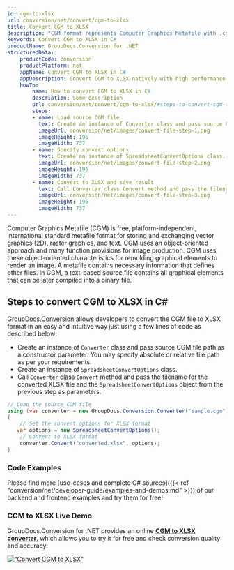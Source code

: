 ```yaml
---
id: cgm-to-xlsx
url: conversion/net/convert/cgm-to-xlsx
title: Convert CGM to XLSX
description: "CGM format represents Computer Graphics Metafile with .cgm extension. Learn how to convert CGM to XLSX file programmatically in C# language using GroupDocs.Conversion for .NET library."
keywords: Convert CGM to XLSX in C#
productName: GroupDocs.Conversion for .NET
structuredData:
    productCode: conversion
    productPlatform: net
    appName: Convert CGM to XLSX in C#
    appDescription: Convert CGM to XLSX natively with high performance using C# language and server side GroupDocs.Conversion for .NET APIs, without the use of any software like Microsoft or Open Office.
    howTo:
        name: How to convert CGM to XLSX in C# 
        description: Some description
        url: conversion/net/convert/cgm-to-xlsx/#steps-to-convert-cgm-to-xlsx-in-c
        steps:
        - name: Load source CGM file 
          text: Create an instance of Converter class and pass source CGM file path as a constructor parameter. You may specify absolute or relative file path as per your requirements. 
          imageUrl: conversion/net/images/convert-file-step-1.png
          imageHeight: 196
          imageWidth: 737
        - name: Specify convert options 
          text: Create an instance of SpreadsheetConvertOptions class.
          imageUrl: conversion/net/images/convert-file-step-2.png
          imageHeight: 196
          imageWidth: 737
        - name: Convert to XLSX and save result 
          text: Call Converter class Convert method and pass the filename for the converted HTML file and the SpreadsheetConvertOptions object from the previous step as parameters.
          imageUrl: conversion/net/images/convert-file-step-3.png
          imageHeight: 196
          imageWidth: 737
---
```


Computer Graphics Metafile (CGM) is free, platform-independent, international standard metafile format for storing and exchanging vector graphics (2D), raster graphics, and text. CGM uses an object-oriented approach and many function provisions for image production. CGM uses these object-oriented characteristics for remolding graphical elements to render an image. A metafile contains necessary information that defines other files. In CGM, a text-based source file contains all graphical elements that can be later compiled into a binary file.

## Steps to convert CGM to XLSX in C#

[GroupDocs.Conversion](https://products.groupdocs.com/conversion/net) allows developers to convert the CGM file to XLSX format in an easy and intuitive way just using a few lines of code as described below:

* Create an instance of `Converter` class and pass source CGM file path as a constructor parameter. You may specify absolute or relative file path as per your requirements. 
* Create an instance of `SpreadsheetConvertOptions` class.
* Call `Converter` class `Convert` method and pass the filename for the converted XLSX file and the `SpreadsheetConvertOptions` object from the previous step as parameters.

```csharp
// Load the source CGM file
using (var converter = new GroupDocs.Conversion.Converter("sample.cgm"))
{
    // Set the convert options for XLSX format
   var options = new SpreadsheetConvertOptions();
    // Convert to XLSX format
    converter.Convert("converted.xlsx", options);
}
```

### Code Examples

Please find more [use-cases and complete C# sources]({{< ref "conversion/net/developer-guide/examples-and-demos.md" >}}) of our backend and frontend examples and try them for free!

### CGM to XLSX Live Demo

GroupDocs.Conversion for .NET provides an online [**CGM to XLSX converter**](https://products.groupdocs.app/conversion/cgm-to-xlsx), which allows you to try it for free and check conversion quality and accuracy.

[!["Convert CGM to XLSX"](conversion/net/images/convert-to-xlsx/convert-cgm-to-xlsx.png)](https://products.groupdocs.app/conversion/cgm-to-xlsx)